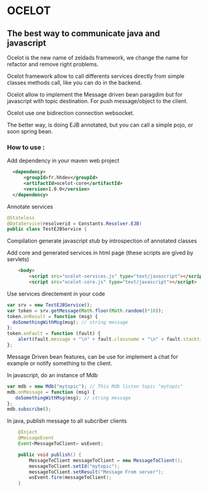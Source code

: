 # OCELOT
## The best way to communicate java and javascript 
Ocelot is the new name of zeldads framework, we change the name for refactor and remove right problems.

Ocelot framework allow to call differents services directly from simple classes methods call, like you can do in the backend.

Ocelot allow to implement the Message driven bean paragdim but for javascript with topic destination.
For push message/object to the client.

Ocelot use one bidirection connection websocket.

The better way, is doing EJB annotated, but you can call a simple pojo, or soon spring bean.

### How to use : 
Add dependency in your maven web project

```xml
  <dependency>
      <groupId>fr.hhdev</groupId>
      <artifactId>ocelot-core</artifactId>
      <version>1.0.0</version>
  </dependency>
```
Annotate services
```java
@Stateless
@DataService(resolverid = Constants.Resolver.EJB)
public class TestEJBService {
```
Compilation generate javascript stub by introspection of annotated classes

Add core and generated services in html page (these scripts are gived by servlets)

```html
	<body>
		<script src="ocelot-services.js" type="text/javascript"></script>
		<script src="ocelot-core.js" type="text/javascript"></script>
```

Use services directement in your code

```javascript
var srv = new TestEJBService();
var token = srv.getMessage(Math.floor(Math.random()*10));
token.onResult = function (msg) {
  doSomethingWithMsg(msg); // string message
};
token.onFault = function (fault) {
	alert(fault.message + "\n" + fault.classname + "\n" + fault.stacktrace.join('\n'));
};
```
Message Driven bean features, can be use for implement a chat for example or notify something to the client.

In javascript, do an instance of Mdb

```javascript
var mdb = new Mdb("mytopic"); // This Mdb listen topic "mytopic"
mdb.onMessage = function (msg) {
   doSomethingWithMsg(msg); // string message
};
mdb.subscribe();
```

In java, publish message to all subcriber clients
```java
	@Inject
	@MessageEvent
	Event<MessageToClient> wsEvent;

	public void publish() {
		MessageToClient messageToClient = new MessageToClient();
		messageToClient.setId("mytopic");
		messageToClient.setResult("Message From server");
		wsEvent.fire(messageToClient);
	}
```





